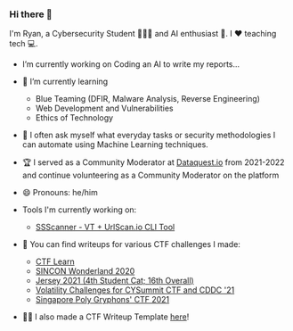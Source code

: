 ### Hi there 👋

I'm Ryan, a Cybersecurity Student 👨🏻‍🎓 and AI enthusiast 🤖. I ❤️ teaching tech 💻.

-  I’m currently working on Coding an AI to write my reports...

- 🌱 I’m currently learning 
    - Blue Teaming (DFIR, Malware Analysis, Reverse Engineering)
    - Web Development and Vulnerabilities
    - Ethics of Technology

- 🤔 I often ask myself what everyday tasks or security methodologies I can automate using Machine Learning techniques.

- 🏆 I served as a Community Moderator at [Dataquest.io](https://community.dataquest.io/u/masterryan.prof/summary) from 2021-2022 and continue volunteering as a Community Moderator on the platform

- 😄 Pronouns: he/him

- Tools I'm currently working on:
   - [SSScanner - VT + UrlScan.io CLI Tool](https://github.com/RyanNgCT/SSScanner)

- 📒 You can find writeups for various CTF challenges I made:
   - [CTF Learn](https://github.com/RyanNgCT/CTFLearn)
   - [SINCON Wonderland 2020](https://github.com/RyanNgCT/wonderland-ctf)
   - [Jersey 2021 (4th Student Cat; 16th Overall)](https://github.com/RyanNgCT/JerseyCTF-Writeups)
   - [Volatility Challenges for CYSummit CTF and CDDC '21](https://github.com/RyanNgCT/Volatility-Challs)
   - [Singapore Poly Gryphons' CTF 2021](https://github.com/RyanNgCT/SP-GCTF-2021)

- 👷‍♂ I also made a CTF Writeup Template [here](https://github.com/RyanNgCT/CTF-Writeup-Template)!
